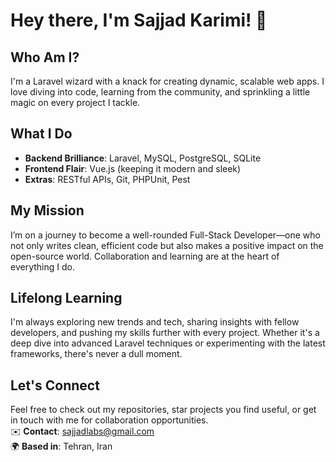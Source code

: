 # Hey there, I'm Sajjad Karimi! 👋

## Who Am I?
I'm a Laravel wizard with a knack for creating dynamic, scalable web apps. I love diving into code, learning from the community, and sprinkling a little magic on every project I tackle.

## What I Do
- **Backend Brilliance**: Laravel, MySQL, PostgreSQL, SQLite  
- **Frontend Flair**: Vue.js (keeping it modern and sleek)
- **Extras**: RESTful APIs, Git, PHPUnit, Pest

## My Mission
I’m on a journey to become a well-rounded Full-Stack Developer—one who not only writes clean, efficient code but also makes a positive impact on the open-source world. Collaboration and learning are at the heart of everything I do.

## Lifelong Learning
I'm always exploring new trends and tech, sharing insights with fellow developers, and pushing my skills further with every project. Whether it's a deep dive into advanced Laravel techniques or experimenting with the latest frameworks, there's never a dull moment.

## Let's Connect  
Feel free to check out my repositories, star projects you find useful, or get in touch with me for collaboration opportunities.  
✉️ **Contact**: [sajjadlabs@gmail.com](mailto:sajjadlabs@gmail.com)  
🌍 **Based in**: Tehran, Iran

